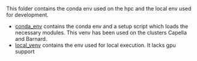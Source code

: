 This folder contains the conda env used on the hpc and the local env used for development.

* [conda_env](/data/static-approach/venvs/conda_env/) contains the conda env and a setup script which loads the necessary modules. This venv has been used on the clusters Capella and Barnard.
* [local_venv](/data/static-approach/venvs/local_env/) contains the env used for local execution. It lacks gpu support